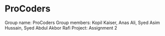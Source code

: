 # ProCoders
Group name: ProCoders
Group members: Kopil Kaiser, Anas Ali, Syed Asim Hussain, Syed Abdul Akbor Rafi
Project: Assignment 2

